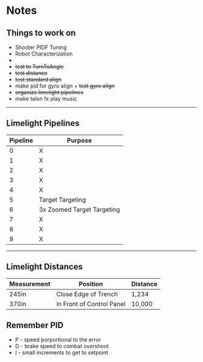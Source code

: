 # Notes

## Things to work on

- Shooter PIDF Tuning
- Robot Characterization
- 
- ~~test to TurnToAngle~~
- ~~test distance~~
- ~~test standard align~~
- make pid for gyro align + ~~test gyro align~~
- ~~organize limelight pipelines~~
- make talon fx play music

___________________
##  Limelight Pipelines
| Pipeline | Purpose |
| -------- | ------- |
| 0 | X |
| 1 | X |
| 2 | X |
| 3 | X |
| 4 | X |
| 5 | Target Targeting |
| 6 | 3x Zoomed Target Targeting |
| 7 | X |
| 8 | X |
| 9 | X |

_____________________
## Limelight Distances
| Measurement | Position | Distance |
| ----------- | -------- | -------- |
| 245in | Close Edge of Trench | 1,234 |
| 370in | In Front of Control Panel | 10,000 |

## Remember PID
- P - speed porportional to the error
- D - brake speed to combat overshoot
- I - small increments to get to setpoint